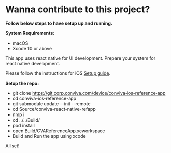 # **Wanna contribute to this project?**

**Follow below steps to have setup  up and running.**

**System Requirements:**
- macOS
- Xcode 10 or above

This app uses react native for UI development. Prepare your system for react native development.

Please follow the instructions for iOS [Setup guide](https://facebook.github.io/react-native/docs/getting-started).

    
**Setup the repo:**
- git clone https://git.corp.conviva.com/device/conviva-ios-reference-app
- cd conviva-ios-reference-app
- git submodule update --init --remote
- cd Source/conviva-react-native-refapp 
- nmp i
- cd ../../Build/
- pod install 
- open Build/CVAReferenceApp.xcworkspace
- Build and Run the app using xcode

All set!
 
